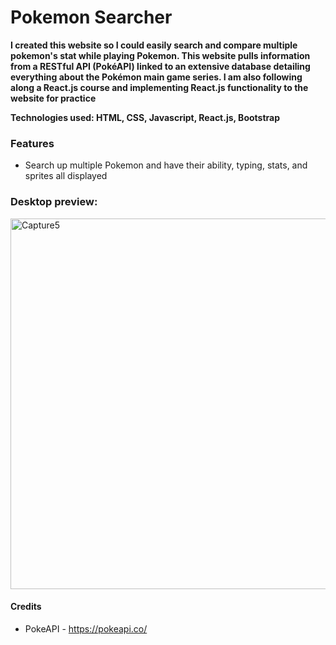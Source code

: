 # Pokemon Searcher
**I created this website so I could easily search and compare multiple pokemon's stat while playing Pokemon. This website pulls information from a RESTful API (PokéAPI) linked to an extensive database detailing everything about the Pokémon main game series. I am also following along a React.js course and implementing React.js functionality to the website for practice**

**Technologies used: HTML, CSS, Javascript, React.js, Bootstrap**

### Features ###
- Search up multiple Pokemon and have their ability, typing, stats, and sprites all displayed

### Desktop preview: ###
<img width="593" alt="Capture5" src="https://user-images.githubusercontent.com/56855196/184563637-6ed89482-2e4d-4b8e-8337-8e649b195852.PNG">

#### Credits ####
- PokeAPI - https://pokeapi.co/





